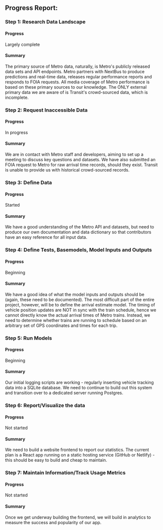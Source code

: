 ## Progress Report:

### Step 1: Research Data Landscape
#### Progress
Largely complete
#### Summary
The primary source of Metro data, naturally, is Metro's publicly released data sets and API endpoints. Metro partners with NextBus to produce predictions and real-time data, releases regular performance reports and responds to FOIA requests. All media coverage of Metro performance is based on these primary sources to our knowledge. The ONLY external primary data we are aware of is Transit's crowd-sourced data, which is incomplete.

### Step 2: Request Inaccessible Data
#### Progress
In progress
#### Summary
We are in contact with Metro staff and developers, aiming to set up a meeting to discuss key questions and datasets. We have also submitted an FOIA request to Metro for raw arrival time records, should they exist. Transit is unable to provide us with historical crowd-sourced records. 
### Step 3: Define Data
#### Progress
Started
#### Summary
We have a good understanding of the Metro API and datasets, but need to produce our own documentation and data dictionary so that contributors have an easy reference for all input data.
### Step 4: Define Tests, Basemodels, Model Inputs and Outputs
#### Progress
Beginning
#### Summary
We have a good idea of what the model inputs and outputs should be (again, these need to be documented). The most difficult part of the entire project, however, will be to define the arrival estimate model. The timing of vehicle position updates are NOT in sync with the train schedule, hence we cannot directly know the actual arrival times of Metro trains. Instead, we need to determine whether trains are running to schedule based on an arbitrary set of GPS coordinates and times for each trip. 
### Step 5: Run Models
#### Progress
Beginning
#### Summary
Our initial logging scripts are working - regularly inserting vehicle tracking data into a SQLite database. We need to continue to build out this system and transition over to a dedicated server running Postgres.
### Step 6: Report/Visualize the data
#### Progress
Not started
#### Summary
We need to build a website frontend to report our statistics. The current plan is a React app running on a static hosting service (GitHub or Netlify) - this should be easy to build and cheap to maintain.
### Step 7: Maintain Information/Track Usage Metrics
#### Progress
Not started
#### Summary
Once we get underway building the frontend, we will build in analytics to measure the success and popularity of our app.


